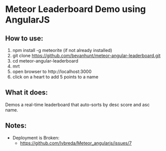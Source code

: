 # Meteor Leaderboard Demo using AngularJS
## How to use:
  1. npm install -g meteorite (if not already installed)
  2. git clone https://github.com/bevanhunt/meteor-angular-leaderboard.git
  3. cd meteor-angular-leaderboard
  4. mrt
  5. open browser to http://localhost:3000
  6. click on a heart to add 5 points to a name

## What it does:
  Demos a real-time leaderboard that auto-sorts by desc score and asc name.

## Notes:
  * Deployment is Broken: 
     * https://github.com/lvbreda/Meteor_angularjs/issues/7